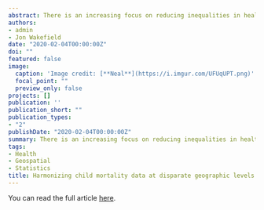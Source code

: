 ```yaml
---
abstract: There is an increasing focus on reducing inequalities in health outcomes in developing countries. Subnational variation is of particular interest, with geographic data used to understand the spatial risk of detrimental outcomes and to identify who is at greatest risk. While some health surveys provide observations with associated geographic coordinates, many others provide data that have their locations masked and instead only report the strata within which the data resides. How to harmonize these data sources for spatial analysis has seen previously considered though no method has been agreed upon and comparison of the validity of methods are lacking. In this paper, we present a new method for analyzing masked survey data alongside traditional geolocated data, using a method that is consistent with the data generating process.
authors:
- admin
- Jon Wakefield
date: "2020-02-04T00:00:00Z"
doi: ""
featured: false
image:
  caption: 'Image credit: [**Neal**](https://i.imgur.com/UFUqUPT.png)'
  focal_point: ""
  preview_only: false
projects: []
publication: ''
publication_short: ""
publication_types:
- "2"
publishDate: "2020-02-04T00:00:00Z"
summary: There is an increasing focus on reducing inequalities in health outcomes in developing countries. Subnational variation is of particular interest, with geographic data used to understand the spatial risk of detrimental outcomes and to identify who is at greatest risk. While some health surveys provide observations with associated geographic coordinates, many others provide data that have their locations masked and instead only report the strata within which the data resides. How to harmonize these data sources for spatial analysis has seen previously considered though no method has been agreed upon and comparison of the validity of methods are lacking. In this paper, we present a new method for analyzing masked survey data alongside traditional geolocated data, using a method that is consistent with the data generating process. Read the full article [here](https://arxiv.org/abs/2002.00089).
tags:
- Health
- Geospatial
- Statistics
title: Harmonizing child mortality data at disparate geographic levels
---
```


You can read the full article [here](https://arxiv.org/abs/2002.00089).

